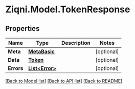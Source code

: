
# Ziqni.Model.TokenResponse

## Properties

Name | Type | Description | Notes
------------ | ------------- | ------------- | -------------
**Meta** | [**MetaBasic**](MetaBasic.md) |  | [optional] 
**Data** | [**Token**](Token.md) |  | [optional] 
**Errors** | [**List&lt;Error&gt;**](Error.md) |  | [optional] 

[[Back to Model list]](../README.md#documentation-for-models)
[[Back to API list]](../README.md#documentation-for-api-endpoints)
[[Back to README]](../README.md)

